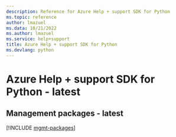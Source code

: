 ```yaml
---
description: Reference for Azure Help + support SDK for Python
ms.topic: reference
author: lmazuel
ms.data: 10/21/2022
ms.author: lmazuel
ms.service: help+support
title: Azure Help + support SDK for Python
ms.devlang: python
---
```

# Azure Help + support SDK for Python - latest

## Management packages - latest
[!INCLUDE [mgmt-packages](help-+-support-mgmt-index.md)]